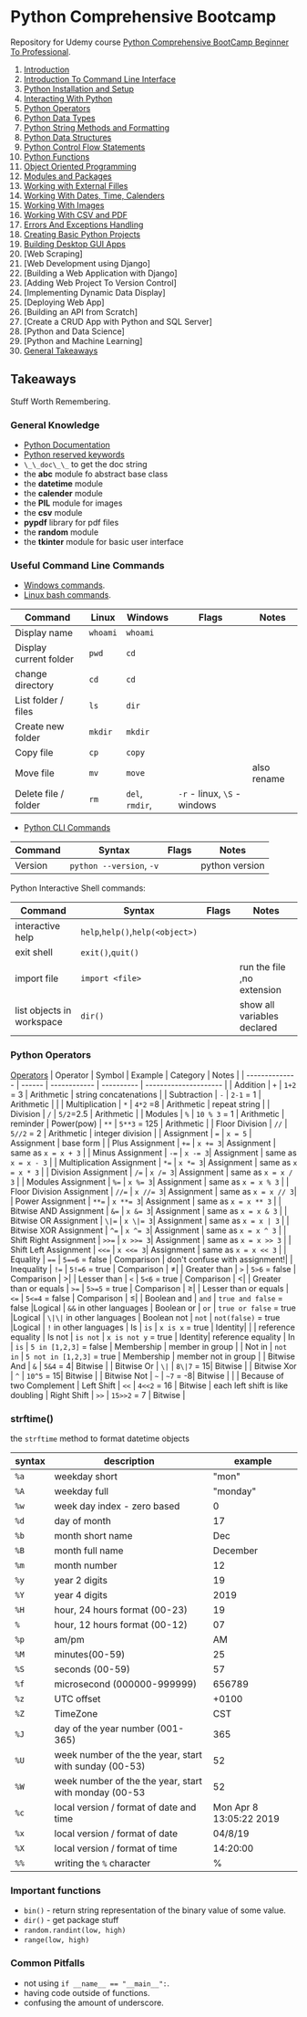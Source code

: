 <!--
// cSpell:ignore bootcamp pypdf randint
-->

# Python Comprehensive Bootcamp

Repository for Udemy course [Python Comprehensive BootCamp Beginner To Professional](https://www.udemy.com/course/python-comprehensive-bootcamp-beginner-to-professional/).

1. [Introduction](Lectures/section_01_04_intro.md#Section-01:-Introduction)
2. [Introduction To Command Line Interface](Lectures/section_01_04_intro.md#Section-02:-Introduction-To-Command-Line-Interface)
3. [Python Installation and Setup](Lectures/section_01_04_intro.md#Section-03:-Python-Installation-and-Setup)
4. [Interacting With Python](Lectures/section_01_04_intro.md#Section-04:-Interacting-With-Python)
5. [Python Operators](Lectures/section_05_08_intro.md#Python-Operators)
6. [Python Data Types](Lectures/section_05_08_intro.md#Python-Data-Types)
7. [Python String Methods and Formatting](Lectures/section_05_08_basics.md#Python-String-Methods-and-Formatting)
8. [Python Data Structures](Lectures/section_05_08_intro.md#Python-Data-Structures)
9. [Python Control Flow Statements](Lectures/section_09_10_control.md#Python-Control-Flow-Statements)
10. [Python Functions](Lectures/section_09_10_control.md#Python-Functions)
11. [Object Oriented Programming](Lectures/section_11_13_oop_modules_files.md#Object-Oriented-Programming)
12. [Modules and Packages](Lectures/section_11_13_oop_modules_files.md#Modules-and_Packages)
13. [Working with External Filles](Lectures/section_11_13_oop_modules_files.md#Working-With-External-Files)
14. [Working With Dates, Time, Calenders](Lectures/section_14_16_dates_images_csv.md#Working-with-Dates,-Times,-Calendars)
15. [Working With Images](Lectures/section_14_16_dates_images_csv.md#Section-15:-Working-with-Images)
16. [Working With CSV and PDF](Lectures/section_14_16_dates_images_csv.md#Section-16:-Working-with-CSV-and-PDF)
17. [Errors And Exceptions Handling](Lectures/section_17_19_exceptions_projects_gui.md#section-17:-Errors-And-Exceptions-Handling)
18. [Creating Basic Python Projects](Lectures/section_17_19_exceptions_projects_gui.md#section-18:-Creating-Basic-Python-Projects)
19. [Building Desktop GUI Apps](Lectures/section_17_19_exceptions_projects_gui.md#section-19:-Building-Desktop-GUI-Apps)
20. [Web Scraping]
21. [Web Development using Django]
22. [Building a Web Application with Django]
23. [Adding Web Project To Version Control]
24. [Implementing Dynamic Data Display]
25. [Deploying Web App]
26. [Building an API from Scratch]
27. [Create a CRUD App with Python and SQL Server]
28. [Python and Data Science]
29. [Python and Machine Learning]
30. [General Takeaways](README.md#Takeaways)

## Takeaways

<!-- <details> -->
<summary>
Stuff Worth Remembering.
</summary>

### General Knowledge

- [Python Documentation](https://docs.python.org/3/)
- [Python reserved keywords](https://www.w3schools.in/python-tutorial/keywords/)
- `\_\_doc\_\_` to get the doc string
- the **abc** module fo abstract base class
- the **datetime** module
- the **calender** module
- the **PIL** module for images
- the **csv** module
- **pypdf** library for pdf files
- the **random** module
- the **tkinter** module for basic user interface

### Useful Command Line Commands

- [Windows commands](https://docs.microsoft.com/en-us/windows-server/administration/windows-commands/windows-commands).
- [Linux bash commands](https://ss64.com/bash/).

| Command                | Linux    | Windows         | Flags                        | Notes       |
| ---------------------- | -------- | --------------- | ---------------------------- | ----------- |
| Display name           | `whoami` | `whoami`        |                              |
| Display current folder | `pwd`    | `cd`            |                              |
| change directory       | `cd`     | `cd`            |                              |
| List folder / files    | `ls`     | `dir`           |                              |
| Create new folder      | `mkdir`  | `mkdir`         |                              |
| Copy file              | `cp`     | `copy`          |                              |
| Move file              | `mv`     | `move`          |                              | also rename |
| Delete file / folder   | `rm`     | `del`, `rmdir`, | `-r` - linux, `\S` - windows |

- [Python CLI Commands](https://docs.python.org/3/using/cmdline.html)

| Command | Syntax                   | Flags | Notes          |
| ------- | ------------------------ | ----- | -------------- |
| Version | `python --version`, `-v` |       | python version |

Python Interactive Shell commands:

| Command                   | Syntax                           | Flags | Notes                       |
| ------------------------- | -------------------------------- | ----- | --------------------------- |
| interactive help          | `help`,`help()`,`help(<object>)` |       |                             |
| exit shell                | `exit()`,`quit()`                |       |                             |
| import file               | `import <file>`                  |       | run the file ,no extension  |
| list objects in workspace | `dir()`                          |       | show all variables declared |

### Python Operators

[Operators](https://www.w3schools.com/python/python_operators.asp)
| Operator | Symbol | Example | Category | Notes |
| -------------- | ------ | ------------ | ---------- | --------------------- |
| Addition | `+` | `1+2` = 3 | Arithmetic | string concatenations |
| Subtraction | `-` | `2-1` = 1 | Arithmetic | |
| Multiplication | `*` | `4*2` =8 | Arithmetic | repeat string |
| Division | `/` | `5/2`=2.5 | Arithmetic |
| Modules | `%` | `10 % 3` = 1 | Arithmetic | reminder
| Power(pow) | `**` | `5**3` = 125 | Arithmetic |
| Floor Division | `//` | `5//2` = 2 | Arithmetic | integer division |
| Assignment | `=` | `x = 5` | Assignment | base form |
| Plus Assignment | `+=` | `x += 3`| Assignment | same as `x = x + 3` |
| Minus Assignment | `-=` | `x -= 3`| Assignment | same as `x = x - 3` |
| Multiplication Assignment | `*=` | `x *= 3`| Assignment | same as `x = x * 3` |
| Division Assignment | `/=` | `x /= 3`| Assignment | same as `x = x / 3` |
| Modules Assignment | `%=` | `x %= 3`| Assignment | same as `x = x % 3` |
| Floor Division Assignment | `//=` | `x //= 3`| Assignment | same as `x = x // 3`|
| Power Assignment | `**=` | `x **= 3`| Assignment | same as `x = x ** 3` |
| Bitwise AND Assignment | `&=` | `x &= 3`| Assignment | same as `x = x & 3` |
| Bitwise OR Assignment | `\|=` | `x \|= 3`| Assignment | same as `x = x | 3` |
| Bitwise XOR Assignment | `^=` | `x ^= 3`| Assignment | same as `x = x ^ 3` |
| Shift Right Assignment | `>>=` | `x >>= 3`| Assignment | same as `x = x >> 3` |
| Shift Left Assignment | `<<=` | `x <<= 3`| Assignment | same as `x = x << 3` |
| Equality | `==` | `5==6` = false | Comparison | don't confuse with assignment!|
| Inequality | `!=` | `5!=6` = true | Comparison | &ne;|
| Greater than | `>` | `5>6` = false | Comparison | &gt;|
| Lesser than | `<` | `5<6` = true | Comparison | &lt;|
| Greater than or equals | `>=` | `5>=5` = true | Comparison | &ge;|
| Lesser than or equals | `<=` | `5<=4` = false | Comparison | &le;|
| Boolean and | `and` | `true and false` = false |Logical | `&&` in other languages
| Boolean or | `or` | `true or false` = true |Logical | `\|\|` in other languages
| Boolean not | `not` | `not(false)` = true |Logical | `!` in other languages
| Is | `is` | `x is x` = true | Identity| | | reference equality
| Is not | `is not` | `x is not y` = true | Identity| reference equality
| In | `is` | `5 in [1,2,3]` = false | Membership | member in group |
| Not in | `not in` | `5 not in [1,2,3]` = true | Membership | member not in group |
| Bitwise And | `&` | `5&4` = 4| Bitwise |
| Bitwise Or | `\|` | `8\|7` = 15| Bitwise |
| Bitwise Xor | `^` | `10^5` = 15| Bitwise |
| Bitwise Not | `~` | `~7` = -8| Bitwise | | | Because of two Complement
| Left Shift | `<<` | `4<<2` = 16 | Bitwise | each left shift is like doubling
| Right Shift | `>>` | `15>>2` = 7 | Bitwise |

### strftime()

the `strftime` method to format datetime objects

| syntax | description                                            | example                 |
| ------ | ------------------------------------------------------ | ----------------------- |
| `%a`   | weekday short                                          | "mon"                   |
| `%A`   | weekday full                                           | "monday"                |
| `%w`   | week day index - zero based                            | 0                       |
| `%d`   | day of month                                           | 17                      |
| `%b`   | month short name                                       | Dec                     |
| `%B`   | month full name                                        | December                |
| `%m`   | month number                                           | 12                      |
| `%y`   | year 2 digits                                          | 19                      |
| `%Y`   | year 4 digits                                          | 2019                    |
| `%H`   | hour, 24 hours format (00-23)                          | 19                      |
| `% `   | hour, 12 hours format (00-12)                          | 07                      |
| `%p`   | am/pm                                                  | AM                      |
| `%M`   | minutes(00-59)                                         | 25                      |
| `%S`   | seconds (00-59)                                        | 57                      |
| `%f`   | microsecond (000000-999999)                            | 656789                  |
| `%z`   | UTC offset                                             | +0100                   |
| `%Z`   | TimeZone                                               | CST                     |
| `%J`   | day of the year number (001-365)                       | 365                     |
| `%U`   | week number of the the year, start with sunday (00-53) | 52                      |
| `%W`   | week number of the the year, start with monday (00-53  | 52                      |
| `%c`   | local version / format of date and time                | Mon Apr 8 13:05:22 2019 |
| `%x`   | local version / format of date                         | 04/8/19                 |
| `%X`   | local version / format of time                         | 14:20:00                |
| `%%`   | writing the `%` character                              | %                       |

### Important functions

- `bin()` - return string representation of the binary value of some value.
- `dir()` - get package stuff
- `random.randint(low, high)`
- `range(low, high)`

### Common Pitfalls

- not using `if __name__ == "__main__":`.
- having code outside of functions.
- confusing the amount of underscore.

</details>
